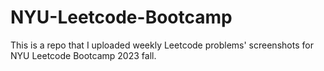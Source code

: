 # NYU-Leetcode-Bootcamp

This is a repo that I uploaded weekly Leetcode problems' screenshots for NYU Leetcode Bootcamp 2023 fall.

